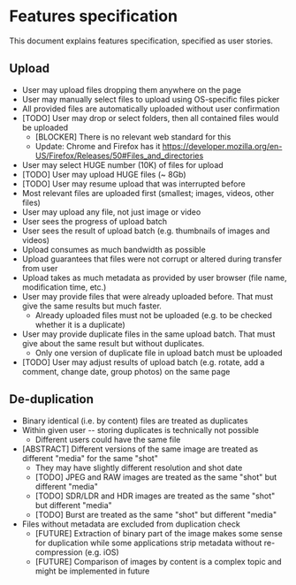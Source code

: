 # Features specification

This document explains features specification, specified as user stories.


## Upload

* User may upload files dropping them anywhere on the page
* User may manually select files to upload using OS-specific files picker
* All provided files are automatically uploaded without user confirmation
* [TODO] User may drop or select folders, then all contained files would be uploaded
    * [BLOCKER] There is no relevant web standard for this
    * Update: Chrome and Firefox has it <https://developer.mozilla.org/en-US/Firefox/Releases/50#Files_and_directories>
* User may select HUGE number (10K) of files for upload
* [TODO] User may upload HUGE files (~ 8Gb)
* [TODO] User may resume upload that was interrupted before
* Most relevant files are uploaded first (smallest; images, videos, other files)
* User may upload any file, not just image or video
* User sees the progress of upload batch
* User sees the result of upload batch (e.g. thumbnails of images and videos)
* Upload consumes as much bandwidth as possible
* Upload guarantees that files were not corrupt or altered during transfer from user
* Upload takes as much metadata as provided by user browser (file name, modification time, etc.)
* User may provide files that were already uploaded before. That must give the same results but much faster.
  * Already uploaded files must not be uploaded (e.g. to be checked whether it is a duplicate)
* User may provide duplicate files in the same upload batch. That must give about the same result but without duplicates.
  * Only one version of duplicate file in upload batch must be uploaded
* [TODO] User may adjust results of upload batch (e.g. rotate, add a comment, change date, group photos) on the same page

## De-duplication

* Binary identical (i.e. by content) files are treated as duplicates
* Within given user -- storing duplicates is technically not possible
  * Different users could have the same file
* [ABSTRACT] Different versions of the same image are treated as different "media" for the same "shot"
  * They may have slightly different resolution and shot date
  * [TODO] JPEG and RAW images are treated as the same "shot" but different "media"
  * [TODO] SDR/LDR and HDR images are treated as the same "shot" but different "media"
  * [TODO] Burst are treated as the same "shot" but different "media"
* Files without metadata are excluded from duplication check
  * [FUTURE] Extraction of binary part of the image makes some sense for duplication while some applications strip metadata without re-compression (e.g. iOS)
  * [FUTURE] Comparison of images by content is a complex topic and might be implemented in future
